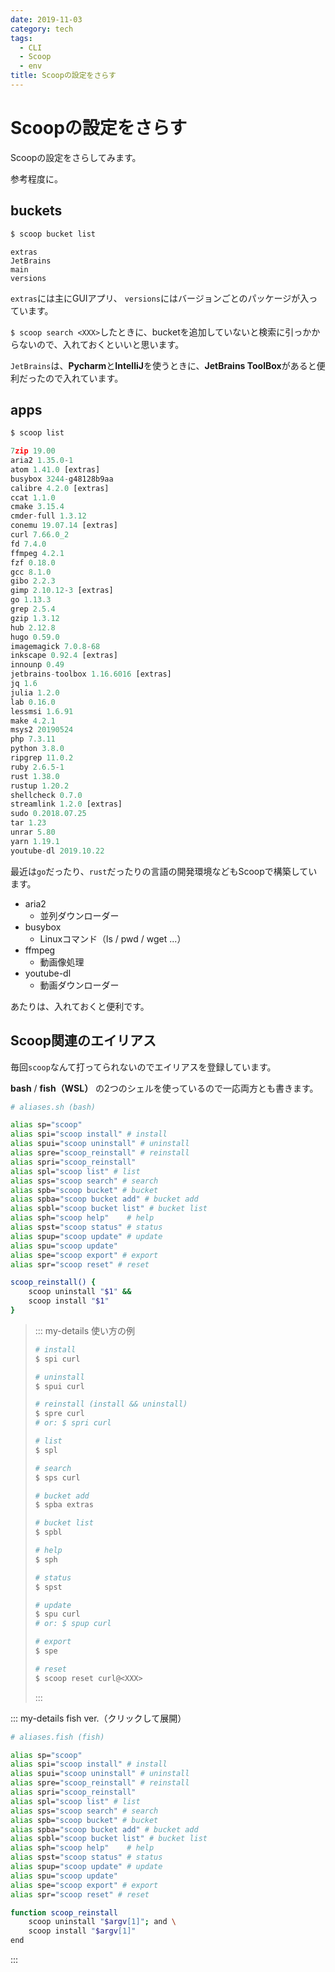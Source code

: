 ```yaml
---
date: 2019-11-03
category: tech
tags:
  - CLI
  - Scoop
  - env
title: Scoopの設定をさらす
---
```


# Scoopの設定をさらす

Scoopの設定をさらしてみます。

参考程度に。

## buckets

```sh
$ scoop bucket list
```

```
extras
JetBrains
main
versions
```

`extras`には主にGUIアプリ、
`versions`にはバージョンごとのパッケージが入っています。

`$ scoop search <XXX>`したときに、bucketを追加していないと検索に引っかからないので、入れておくといいと思います。

`JetBrains`は、**Pycharm**と**IntelliJ**を使うときに、**JetBrains ToolBox**があると便利だったので入れています。

## apps

```sh
$ scoop list
```

```python
7zip 19.00
aria2 1.35.0-1
atom 1.41.0 [extras]
busybox 3244-g48128b9aa
calibre 4.2.0 [extras]
ccat 1.1.0
cmake 3.15.4
cmder-full 1.3.12
conemu 19.07.14 [extras]
curl 7.66.0_2
fd 7.4.0
ffmpeg 4.2.1
fzf 0.18.0
gcc 8.1.0
gibo 2.2.3
gimp 2.10.12-3 [extras]
go 1.13.3
grep 2.5.4
gzip 1.3.12
hub 2.12.8
hugo 0.59.0
imagemagick 7.0.8-68
inkscape 0.92.4 [extras]
innounp 0.49
jetbrains-toolbox 1.16.6016 [extras]
jq 1.6
julia 1.2.0
lab 0.16.0
lessmsi 1.6.91
make 4.2.1
msys2 20190524
php 7.3.11
python 3.8.0
ripgrep 11.0.2
ruby 2.6.5-1
rust 1.38.0
rustup 1.20.2
shellcheck 0.7.0
streamlink 1.2.0 [extras]
sudo 0.2018.07.25
tar 1.23
unrar 5.80
yarn 1.19.1
youtube-dl 2019.10.22
```

最近は`go`だったり、`rust`だったりの言語の開発環境などもScoopで構築しています。

+ aria2
  + 並列ダウンローダー
+ busybox
  + Linuxコマンド（ls / pwd / wget ...）
+ ffmpeg
  + 動画像処理
+ youtube-dl
  + 動画ダウンローダー

あたりは、入れておくと便利です。

## Scoop関連のエイリアス

毎回`scoop`なんて打ってられないのでエイリアスを登録しています。

**bash** / **fish（WSL）** の2つのシェルを使っているので一応両方とも書きます。

```sh
# aliases.sh (bash)

alias sp="scoop"
alias spi="scoop install" # install
alias spui="scoop uninstall" # uninstall
alias spre="scoop_reinstall" # reinstall
alias spri="scoop_reinstall"
alias spl="scoop list" # list
alias sps="scoop search" # search
alias spb="scoop bucket" # bucket
alias spba="scoop bucket add" # bucket add
alias spbl="scoop bucket list" # bucket list
alias sph="scoop help"    # help
alias spst="scoop status" # status
alias spup="scoop update" # update
alias spu="scoop update"
alias spe="scoop export" # export
alias spr="scoop reset" # reset

scoop_reinstall() {
    scoop uninstall "$1" &&
    scoop install "$1"
}
```

> ::: my-details 使い方の例
>
> ```sh
> # install
> $ spi curl
>
> # uninstall
> $ spui curl
>
> # reinstall (install && uninstall)
> $ spre curl
> # or: $ spri curl
>
> # list
> $ spl
>
> # search
> $ sps curl
>
> # bucket add
> $ spba extras
>
> # bucket list
> $ spbl
>
> # help
> $ sph
>
> # status
> $ spst
>
> # update
> $ spu curl
> # or: $ spup curl
>
> # export
> $ spe
>
> # reset
> $ scoop reset curl@<XXX>
> ```
>
> :::

::: my-details fish ver.（クリックして展開）

```sh
# aliases.fish (fish)

alias sp="scoop"
alias spi="scoop install" # install
alias spui="scoop uninstall" # uninstall
alias spre="scoop_reinstall" # reinstall
alias spri="scoop_reinstall"
alias spl="scoop list" # list
alias sps="scoop search" # search
alias spb="scoop bucket" # bucket
alias spba="scoop bucket add" # bucket add
alias spbl="scoop bucket list" # bucket list
alias sph="scoop help"    # help
alias spst="scoop status" # status
alias spup="scoop update" # update
alias spu="scoop update"
alias spe="scoop export" # export
alias spr="scoop reset" # reset

function scoop_reinstall
    scoop uninstall "$argv[1]"; and \
    scoop install "$argv[1]"
end
```

:::
